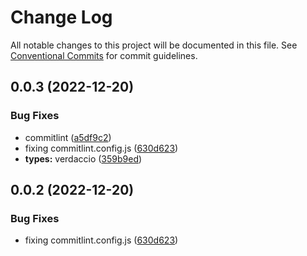 # Change Log

All notable changes to this project will be documented in this file.
See [Conventional Commits](https://conventionalcommits.org) for commit guidelines.

## 0.0.3 (2022-12-20)


### Bug Fixes

* commitlint ([a5df9c2](https://github.com/mike-north/js-ts-monorepos/commit/a5df9c28ab2c637981d373115a37d134b041e46f))
* fixing commitlint.config.js ([630d623](https://github.com/mike-north/js-ts-monorepos/commit/630d6239c3f0045abf14ded97600f4a59fcdc352))
* **types:** verdaccio ([359b9ed](https://github.com/mike-north/js-ts-monorepos/commit/359b9ed537f74c079b400b1bfc14052d89569878))





## 0.0.2 (2022-12-20)


### Bug Fixes

* fixing commitlint.config.js ([630d623](https://github.com/mike-north/js-ts-monorepos/commit/630d6239c3f0045abf14ded97600f4a59fcdc352))
